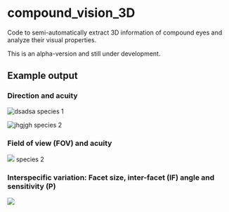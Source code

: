# compound_vision_3D
Code to semi-automatically extract 3D information of compound eyes and analyze their visual properties.

This is an alpha-version and still under development.

## Example output
### Direction and acuity
![dsadsa](https://live.staticflickr.com/65535/52077644755_f2d475303e_o.gif)
species 1


![jhgjgh](https://live.staticflickr.com/65535/52077372779_5dafd04018_o.gif)
species 2

### Field of view (FOV) and acuity
![](https://live.staticflickr.com/65535/52076088442_1bff87d231_o.png)
species 2

### Interspecific variation: Facet size, inter-facet (IF) angle and sensitivity (P)
![](https://live.staticflickr.com/65535/52077614450_71d1ecd3bc_o.png)
